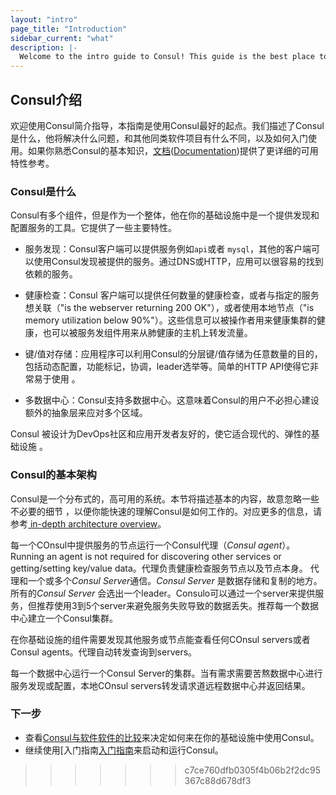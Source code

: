 ```yaml
---
layout: "intro"
page_title: "Introduction"
sidebar_current: "what"
description: |-
  Welcome to the intro guide to Consul! This guide is the best place to start with Consul. We cover what Consul is, what problems it can solve, how it compares to existing software, and how you can get started using it. If you are familiar with the basics of Consul, the documentation provides a more detailed reference of available features.
---
```


## **Consul介绍**

欢迎使用Consul简介指导，本指南是使用Consul最好的起点。我们描述了Consul是什么，他将解决什么问题，和其他同类软件项目有什么不同，以及如何入门使用。如果你熟悉Consul的基本知识，[文档]()([Documentation](https://www.consul.io/docs/))提供了更详细的可用特性参考。

### Consul是什么
Consul有多个组件，但是作为一个整体，他在你的基础设施中是一个提供发现和配置服务的工具。它提供了一些主要特性。

* 服务发现：Consul客户端可以提供服务例如`api`或者 `mysql`，其他的客户端可以使用Consul发现被提供的服务。通过DNS或HTTP，应用可以很容易的找到依赖的服务。

* 健康检查：Consul 客户端可以提供任何数量的健康检查，或者与指定的服务想关联（"is the webserver returning 200 OK"），或者使用本地节点（"is memory utilization below 90%"）。这些信息可以被操作者用来健康集群的健康，也可以被服务发组件用来从肺健康的主机上转发流量。

* 键/值对存储：应用程序可以利用Consul的分层键/值存储为任意数量的目的，包括动态配置，功能标记，协调，leader选举等。简单的HTTP API使得它非常易于使用 。

* 多数据中心：Consul支持多数据中心。这意味着Consul的用户不必担心建设额外的抽象层来应对多个区域。

Consul 被设计为DevOps社区和应用开发者友好的，使它适合现代的、弹性的基础设施 。

### Consul的基本架构
Consul是一个分布式的，高可用的系统。本节将描述基本的内容，故意忽略一些不必要的细节
，以便你能快速的理解Consul是如何工作的。对应更多的信息，请参考[ in-depth architecture overview](https://www.consul.io/docs/internals/architecture.html)。

每一个COnsul中提供服务的节点运行一个Consul代理（*Consul agent*）。Running an agent is not required for discovering other services or getting/setting key/value data。代理负责健康检查服务节点以及节点本身。
代理和一个或多个*Consul Server*通信。*Consul Server* 是数据存储和复制的地方。所有的*Consul Server*  会选出一个leader。Consulo可以通过一个server来提供服务，但推荐使用3到5个server来避免服务失败导致的数据丢失。推荐每一个数据中心建立一个Consul集群。

在你基础设施的组件需要发现其他服务或节点能查看任何COnsul servers或者Consul agents。代理自动转发查询到servers。

每一个数据中心运行一个Consul Server的集群。当有需求需要苦熬数据中心进行服务发现或配置，本地COnsul servers转发请求道远程数据中心并返回结果。

### 下一步
* 查看[Consul与软件软件的比较](https://www.consul.io/intro/vs/)来决定如何来在你的基础设施中使用Consul。
* 继续使用[入门指南[入门指南](https://www.consul.io/intro/getting-started/install.html)来启动和运行Consul。
>>>>>>> c7ce760dfb0305f4b06b2f2dc95367c88d678df3

